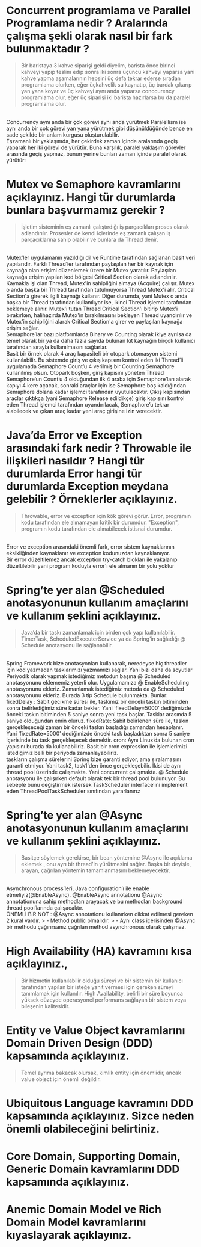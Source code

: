 # Concurrent programlama ve Parallel Programlama nedir ? Aralarında çalışma şekli olarak nasıl bir fark bulunmaktadır ?

> Bir baristaya 3 kahve siparişi geldi diyelim, barista önce birinci kahveyi yapıp teslim edip sonra iki sonra üçüncü kahveyi yaparsa yani kahve yapma aşamalarının hepsini üç defa tekrar ederse sıradan programlama olurken, eğer üçkahvelik su kaynatıp, üç bardak çıkarıp yan yana koyar ve üç kahveyi aynı anda yaparsa conccurency programlama olur, eğer üç siparişi iki barista hazırlarsa bu da paralel programlama olur.
<br>
Concurrency aynı anda bir çok görevi aynı anda yürütmek Paralellism ise aynı anda bir çok görevi yan yana yürütmek gibi düşünüldüğünde bence en sade şekilde bir anlam kurgusu oluşturulabilir.
<br>
Eşzamanlı bir yaklaşımda, her çekirdek zaman içinde aralarında geçiş yaparak her iki görevi de yürütür. Buna karşılık, paralel yaklaşım görevler arasında geçiş yapmaz, bunun yerine bunları zaman içinde paralel olarak yürütür:
<br>

# Mutex ve Semaphore kavramlarını açıklayınız. Hangi tür durumlarda bunlara başvurmamız gerekir ?
> İşletim sisteminin eş zamanlı çalıştırdığı iş parçacıkları proses olarak adlandırılır. Prosesler de kendi içlerinde eş zamanlı çalışan iş parçacıklarına sahip olabilir ve bunlara da Thread denir.
<br>
Mutex’ler uygulamanın yazıldığı dil ve Runtime tarafından sağlanan basit veri yapılarıdır. Farklı Thread’ler tarafından paylaşılan her bir kaynak için kaynağa olan erişimi düzenlemek üzere bir Mutex yaratılır. Paylaşılan kaynağa erişim yapılan kod bölgesi Critical Section olarak adlandırılır. Kaynakla işi olan Thread, Mutex'in sahipliğini almaya (Acquire) çalışır. Mutex o anda başka bir Thread tarafından tutulmuyorsa Thread Mutex'i alır, Critical Section'a girerek ilgili kaynağı kullanır. Diğer durumda, yani Mutex o anda başka bir Thread tarafından kullanılıyor ise, ikinci Thread işlemci tarafından beklemeye alınır. Mutex'i tutan Thread Critical Section'ı bitirip Mutex'i bırakırken, halihazırda Mutex'in bırakılmasını bekleyen Thread uyandırılır ve Mutex'in sahipliğini alarak Critical Section'a girer ve paylaşılan kaynağa erişim sağlar.
<br>
Semaphore’lar bazı platformlarda Binary ve Counting olarak ikiye ayrılsa da temel olarak bir ya da daha fazla sayıda bulunan kıt kaynağın birçok kullanıcı tarafından sırayla kullanılmasını sağlarlar.
<br>
Basit bir örnek olarak 4 araç kapasiteli bir otopark otomasyon sistemi kullanılabilir. Bu sistemde giriş ve çıkış kapısını kontrol eden iki Thread’li uygulamada Semaphore Count’u 4 verilmiş bir Counting Semaphore kullanılmış olsun. Otopark boşken, giriş kapısını yöneten Thread Semaphore’un Count’u 4 olduğundan ilk 4 araba için Semaphore’ları alarak kapıyı 4 kere açacak, sonraki araçlar için ise Semaphore boş kaldığından Semaphore dolana kadar işlemci tarafından uyutulacaktır. Çıkış kapısından araçlar çıktıkça (yani Semaphore Release edildikçe) giriş kapısını kontrol eden Thread işlemci tarafından uyandırılacak, Semaphore’u tekrar alabilecek ve çıkan araç kadar yeni araç girişine izin verecektir.

# Java’da Error ve Exception arasındaki fark nedir ? Throwable ile ilişkileri nasıldır ? Hangi tür durumlarda Error hangi tür durumlarda Exception meydana gelebilir ? Örneklerler açıklayınız.

> Throwable, error ve exception için kök görevi görür. Error, programın kodu tarafından ele alınamayan kritik bir durumdur. "Exception", programın kodu tarafından ele alınabilecek istisnai durumdur.
<br>
Error ve exception arasındaki önemli fark, error sistem kaynaklarının eksikliğinden kaynaklanır ve exception kodunuzdan kaynaklanıyor.
<br>
Bir error düzeltilemez ancak exception try-catch blokları ile yakalanıp düzeltilebilir yani program koduyla error'ı ele almanın bir yolu yoktur

# Spring’te yer alan @Scheduled anotasyonunun kullanım amaçlarını ve kullanım şeklini açıklayınız.
> Java’da bir taskı zamanlamak için birden çok yapı kullanılabilir. TimerTask, ScheduledExecuterService ya da Spring’in sağladığı @ Schedule anotasyonu ile sağlanabilir.
<br>
Spring Framework bize anotasyonları kullanarak, neredeyse hiç threadler için kod yazmadan tasklarımızı yazmamızı sağlar. Yani bizi daha da soyutlar
<br>
Periyodik olarak yapmak istediğimiz metodun başına @ Scheduled anotasyonunu eklememiz yeterli olur.
Uygulamamıza @ EnableScheduling anotasyonunu ekleriz. Zamanlamak istediğimiz metoda da @ Scheduled anotasyonunu ekleriz. Burada 3 tip Schedule bulunmakta. Bunlar:
fixedDelay : Sabit gecikme süresi ile, taskımız bir önceki taskın bitiminden sonra belirlediğimiz süre kadar bekler. Yani ‘fixedDelay=5000’ dediğimizde önceki taskın bitiminden 5 saniye sonra yeni task başlar. Tasklar arasında 5 saniye olduğundan emin oluruz.
fixedRate: Sabit belirlenen süre ile, taskın gerçekleşeceği zaman bir önceki taskın başladığı zamandan hesaplanır. Yani ‘fixedRate=5000’ dediğimizde önceki task başladıktan sonra 5 saniye içerisinde bu task gerçekleşecek demektir.
cron: Aynı Linux’da bulunan cron yapısını burada da kullanabiliriz. Basit bir cron expression ile işlemlerimizi istediğimiz belli bir periyoda zamanlayabiliriz.
<br>
taskların çalışma sürelerini Spring bize garanti ediyor, ama sıralamasını garanti etmiyor. Yani task2, task1'den önce gerçekleşebilir. İkisi de aynı thread pool üzerinde çalışmakta. Yani concurrent çalışmakta. @ Schedule anotasyonu ile çalışırken default olarak tek bir thread pool bulunuyor. Bu sebeple bunu değiştirmek istersek TaskScheduler interface’ini implement eden ThreadPoolTaskScheduler sınıfından yararlanırız
<br>

# Spring’te yer alan @Async anotasyonunun kullanım amaçlarını ve kullanım şeklini açıklayınız.
> Basitçe söylemek gerekirse, bir bean yöntemine @Async ile açıklama eklemek , onu ayrı bir thread'in yürütmesini sağlar. Başka bir deyişle, arayan, çağrılan yöntemin tamamlanmasını beklemeyecektir.
<br>
Asynchronous process’leri, Java configuration’ı ile enable etmeliyiz(@EnableAsync). @EnableAsync annotationu @Async annotationuna sahip methodları arayacak ve bu methodları background thread pool’larında çalışacaktır.
<br>
ÖNEMLİ BİR NOT : @Async annotationu kullanırken dikkat edilmesi gereken 2 kural vardır.
> - Method public olmalıdır.
> - Aynı class içerisinden @Async bir methodu çağırırsanız çağrılan method asynchronous olarak çalışmaz.

# High Availability (HA) kavramını kısa açıklayınız.,
> Bir hizmetin kullanılabilir olduğu süreyi ve bir sistemin bir kullanıcı tarafından yapılan bir isteğe yanıt vermesi için gereken süreyi tanımlamak için kullanılır. High Availability, belirli bir süre boyunca yüksek düzeyde operasyonel performans sağlayan bir sistem veya bileşenin kalitesidir.

# Entity ve Value Object kavramlarını Domain Driven Design (DDD) kapsamında açıklayınız.
> Temel ayrıma bakacak olursak, kimlik entity için önemlidir, ancak value object için önemli değildir.

# Ubiquitous Language kavramını DDD kapsamında açıklayınız. Sizce neden önemli olabileceğini belirtiniz.

# Core Domain, Supporting Domain, Generic Domain kavramlarını DDD kapsamında açıklayınız.

# Anemic Domain Model ve Rich Domain Model kavramlarını kıyaslayarak açıklayınız.